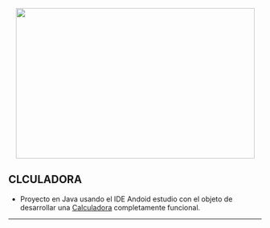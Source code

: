 <p align="center">
  <img width="475" height="300" src="./imgages/androidStudioLogo.jpg"/>
</p>

## CLCULADORA
* Proyecto en Java  usando el IDE Andoid estudio con el objeto de desarrollar una [Calculadora](https://github.com/SabrinaOC/SabrinaEjerciciosEntornosDesarrollo/tree/master/src/androidStudio/Calculadora) completamente funcional.

- - -

